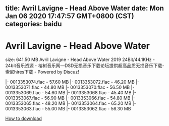 
title: Avril Lavigne - Head Above Water
date: Mon Jan 06 2020 17:47:57 GMT+0800 (CST)    
categories: baidu
---

# Avril Lavigne - Head Above Water
size: 641.50 MB
 Avril Lavigne - Head Above Water 2019 24Bit/44.1KHz - 24bit音乐资源 - 榕树音乐网—DSD无损音乐下载论坛提供超高品质无损音乐下载-索尼hires下载 - Powered by Discuz!
 
|- 0013353074.flac - 57.60 MB
|- 0013353072.flac - 46.20 MB
|- 0013353071.flac - 44.80 MB
|- 0013353070.flac - 56.50 MB
|- 0013353069.flac - 54.60 MB
|- 0013353068.flac - 45.40 MB
|- 0013353067.flac - 56.90 MB
|- 0013353066.flac - 54.80 MB
|- 0013353065.flac - 48.20 MB
|- 0013353064.flac - 65.20 MB
|- 0013353063.flac - 55.00 MB
|- 0013353062.flac - 56.30 MB

[How to download](https://bpcam.bemobtrk.com/go/2ceec3aa-1ca2-46d6-b9ff-aaa5c184517c?jno=1627)